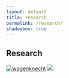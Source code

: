 ```yaml
---
layout: default
title: research
permalink: /research/
shadowbox: true
---
```



## Research

<div class="thumbs">
<a href="{{site.url}}/img/research/placesiveneverbeen-com/addiewagenknecht.jpg" rel="shadowbox[research]" title="Addie Wagenknecht, placesiveneverbeen.com">
<img border=0 src="{{site.url}}/img/research/placesiveneverbeen-com/addiewagenknecht-thumb.jpg" alt="wagenknecht"></a>

<a href="{{site.url}}/img/research/placesiveneverbeen-com/addiewagenknecht.jpg" rel="shadowbox[research]" title="Addie Wagenknecht, placesiveneverbeen.com">
<img src="{{site.url}}/img/research/placesiveneverbeen-com/addiewagenknecht-thumb.jpg"></a>
</div>
